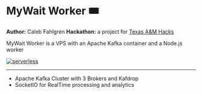 # MyWait Worker 🎟️

**Author:** Caleb Fahlgren
**Hackathon:** a project for [Texas A&M Hacks](https://tamuhack2021.devpost.com/)

MyWait Worker is a VPS with an Apache Kafka container and a Node.js worker

[![serverless](http://public.serverless.com/badges/v3.svg)](http://www.serverless.com)

---

- Apache Kafka Cluster with 3 Brokers and Kafdrop
- SocketIO for RealTime processing and analytics
